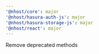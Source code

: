 ```yaml
---
'@nhost/core': major
'@nhost/hasura-auth-js': major
'@nhost/hasura-storage-js': major
'@nhost/react': major
---
```


Remove deprecated methods
